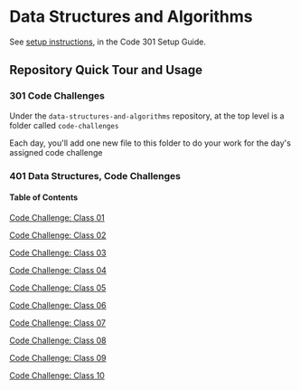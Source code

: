 # Data Structures and Algorithms

See [setup instructions](https://codefellows.github.io/setup-guide/code-301/3-code-challenges), in the Code 301 Setup Guide.

## Repository Quick Tour and Usage

### 301 Code Challenges

Under the `data-structures-and-algorithms` repository, at the top level is a folder called `code-challenges`

Each day, you'll add one new file to this folder to do your work for the day's assigned code challenge

### 401 Data Structures, Code Challenges

#### Table of Contents

[Code Challenge: Class 01](/python/code_challenges/array_reverse/README.md)

[Code Challenge: Class 02](/python/code_challenges/array-shift/README.md)

[Code Challenge: Class 03](/python/code_challenges/array-binary-search/README.md)

[Code Challenge: Class 04](/python/linked_list/README.md)

[Code Challenge: Class 05](/python/linked_list/README.md)

[Code Challenge: Class 06](/python/linked_list/README.md)

[Code Challenge: Class 07](/python/stacks_queues/README.md)

[Code Challenge: Class 08](/python/stacks_queues/README.md)

[Code Challenge: Class 09](/python/stacks_queues/README.md)

[Code Challenge: Class 10](/python/stacks_queues/README.md)
